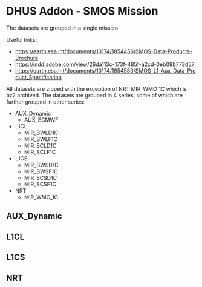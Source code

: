 # DHUS Addon - SMOS Mission

The datasets are grouped in a single mission

Useful links:

* https://earth.esa.int/documents/10174/1854456/SMOS-Data-Products-Brochure
* https://indd.adobe.com/view/26da113c-173f-485f-a2cd-0eb08b773d57
* https://earth.esa.int/documents/10174/1854583/SMOS_L1_Aux_Data_Product_Specification

All datasets are zipped with the exception of NRT MIR_WMO_1C which is bz2 archived. The datasets are grouped in 4 series, some of which are further grouped in other series:

* AUX_Dynamic
  * AUX_ECMWF
* L1CL
  * MIR_BWLD1C
  * MIR_BWLF1C
  * MIR_SCLD1C
  * MIR_SCLF1C
* L1CS
  * MIR_BWSD1C
  * MIR_BWSF1C
  * MIR_SCSD1C
  * MIR_SCSF1C
* NRT
  * MIR_WMO_1C

## AUX_Dynamic

## L1CL

## L1CS

## NRT